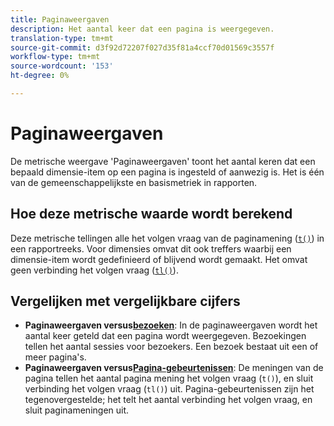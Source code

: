 ```yaml
---
title: Paginaweergaven
description: Het aantal keer dat een pagina is weergegeven.
translation-type: tm+mt
source-git-commit: d3f92d72207f027d35f81a4ccf70d01569c3557f
workflow-type: tm+mt
source-wordcount: '153'
ht-degree: 0%

---
```



# Paginaweergaven

De metrische weergave &#39;Paginaweergaven&#39; toont het aantal keren dat een bepaald dimensie-item op een pagina is ingesteld of aanwezig is. Het is één van de gemeenschappelijkste en basismetriek in rapporten.

## Hoe deze metrische waarde wordt berekend

Deze metrische tellingen alle het volgen vraag van de paginamening ([`t()`](/help/implement/vars/functions/t-method.md)) in een rapportreeks. Voor dimensies omvat dit ook treffers waarbij een dimensie-item wordt gedefinieerd of blijvend wordt gemaakt. Het omvat geen verbinding het volgen vraag ([`tl()`](/help/implement/vars/functions/tl-method.md)).

## Vergelijken met vergelijkbare cijfers

* **Paginaweergaven versus[bezoeken](visits.md)**: In de paginaweergaven wordt het aantal keer geteld dat een pagina wordt weergegeven. Bezoekingen tellen het aantal sessies voor bezoekers. Een bezoek bestaat uit een of meer pagina&#39;s.
* **Paginaweergaven versus[Pagina-gebeurtenissen](page-events.md)**: De meningen van de pagina tellen het aantal pagina mening het volgen vraag (`t()`), en sluit verbinding het volgen vraag (`tl()`) uit. Pagina-gebeurtenissen zijn het tegenovergestelde; het telt het aantal verbinding het volgen vraag, en sluit paginameningen uit.